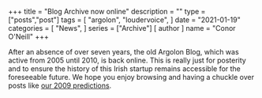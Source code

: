 +++
title = "Blog Archive now online"
description = ""
type = ["posts","post"]
tags = [
    "argolon",
    "loudervoice",
]
date = "2021-01-19"
categories = [
    "News",
]
series = ["Archive"]
[ author ]
  name = "Conor O'Neill"
+++

After an absence of over seven years, the old Argolon Blog, which was active from 2005 until 2010, is back online. This is really just for posterity and to ensure the history of this Irish startup remains accessible for the foreseeable future. We hope you enjoy browsing and having a chuckle over posts like [our 2009 predictions](/2008/12/27/our-2009-predictions/).
